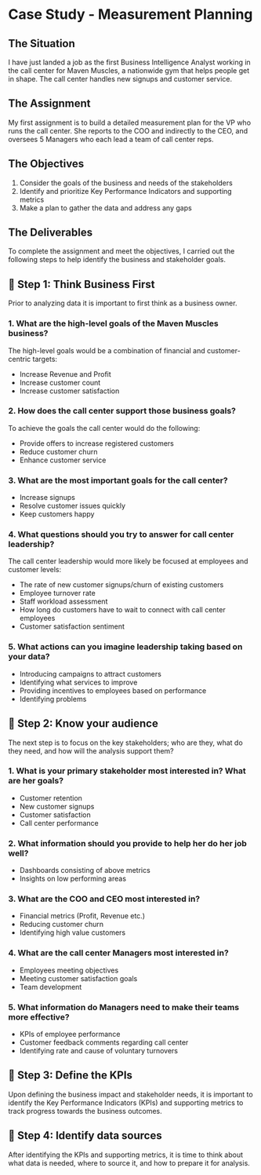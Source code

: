 # Case Study - Measurement Planning

## The Situation

I have just landed a job as the first Business Intelligence Analyst working in the call center for Maven Muscles, a nationwide gym that helps people get in shape. The call center handles new signups and customer service.

## The Assignment

My first assignment is to build a detailed measurement plan for the VP who runs the call center. She reports to the COO and indirectly to the CEO, and oversees 5 Managers who each lead a team of call center reps.

## The Objectives

1. Consider the goals of the business and needs of the stakeholders
2. Identify and prioritize Key Performance Indicators and supporting metrics
3. Make a plan to gather the data and address any gaps

## The Deliverables

To complete the assignment and meet the objectives, I carried out the following steps to help identify the business and stakeholder goals.

## 📌 Step 1: Think Business First

Prior to analyzing data it is important to first think as a business owner.

### 1. What are the high-level goals of the Maven Muscles business?

The high-level goals would be a combination of financial and customer-centric targets:

- Increase Revenue and Profit
- Increase customer count
- Increase customer satisfaction

### 2. How does the call center support those business goals?

To achieve the goals the call center would do the following:

- Provide offers to increase registered customers
- Reduce customer churn
- Enhance customer service

### 3. What are the most important goals for the call center?

- Increase signups
- Resolve customer issues quickly
- Keep customers happy

### 4. What questions should you try to answer for call center leadership?

The call center leadership would more likely be focused at employees and customer levels:
- The rate of new customer signups/churn of existing customers
- Employee turnover rate
- Staff workload assessment
- How long do customers have to wait to connect with call center employees
- Customer satisfaction sentiment

### 5. What actions can you imagine leadership taking based on your data?

- Introducing campaigns to attract customers
- Identifying what services to improve
- Providing incentives to employees based on performance
- Identifying problems

## 📌 Step 2: Know your audience

The next step is to focus on the key stakeholders; who are they, what do they need, and how will the analysis support them?

### 1. What is your primary stakeholder most interested in? What are her goals?

- Customer retention
- New customer signups
- Customer satisfaction
- Call center performance


### 2. What information should you provide to help her do her job well?

- Dashboards consisting of above metrics
- Insights on low performing areas

### 3. What are the COO and CEO most interested in?

- Financial metrics (Profit, Revenue etc.)
- Reducing customer churn
- Identifying high value customers

### 4. What are the call center Managers most interested in?

- Employees meeting objectives
- Meeting customer satisfaction goals
- Team development

### 5. What information do Managers need to make their teams more effective?

- KPIs of employee performance
- Customer feedback comments regarding call center
- Identifying rate and cause of voluntary turnovers

## 📌 Step 3: Define the KPIs

Upon defining the business impact and stakeholder needs, it is important to identify the Key Performance Indicators (KPIs) and supporting metrics to track progress towards the business outcomes.


## 📌 Step 4: Identify data sources

After identifying the KPIs and supporting metrics, it is time to think about what data is needed, where to source it, and how to prepare it for analysis.

